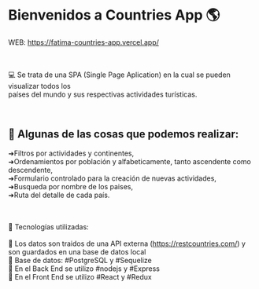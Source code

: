 # Bienvenidos a Countries App :earth_americas:

WEB: https://fatima-countries-app.vercel.app/ </br>
</br>
</br>

:computer: Se trata de una SPA (Single Page Aplication) en la cual se pueden visualizar todos los </br>
países del mundo y sus respectivas actividades turísticas.</br>

</br>
<h2>🚀 Algunas de las cosas que podemos realizar: </h2>
➜Filtros por actividades y continentes,</br>
➜Ordenamientos por población y alfabeticamente, tanto ascendente como descendente,</br>
➜Formulario controlado para la creación de nuevas actividades,</br>
➜Busqueda por nombre de los paises,</br>
➜Ruta del detalle de cada país.</br>
</br>
</br>

🚀  Tecnologías utilizadas:</br>
</br>
📌 Los datos son traidos de una API externa (https://restcountries.com/) y son guardados en una base de datos local</br>
📌 Base de datos:  #PostgreSQL y #Sequelize </br>
📌 En el Back End se utilizo #nodejs y #Express </br>
📌 En el Front End se utilizo #React y #Redux </br>

